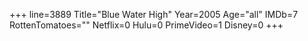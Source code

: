 +++
line=3889
Title="Blue Water High"
Year=2005
Age="all"
IMDb=7
RottenTomatoes=""
Netflix=0
Hulu=0
PrimeVideo=1
Disney=0
+++

